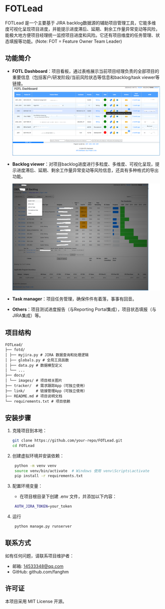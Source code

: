 # FOTLead

FOTLead 是一个主要基于 JIRA backlog数据源的辅助项目管理工具，它能多维度可视化呈现项目进度，并能提示进度滞后、延期、剩余工作量异常变动等风险，能极大地方便项目经理统一监控项目进度和风险。它还有项目维度的任务管理、状态填报等功能。(Note: FOT = Feature Owner Team Leader)

## 功能简介

- **FOTL Dashboard**：项目看板，通过表格展示当前项目经理负责的全部项目的重要信息（包括客户/研发阶段/当前风险状态等信息和backlog/task viewer等链接。
  ![FOTL Dashboard](docs/images/dashboard.png)

- **Backlog viewer**：对项目backlog进度进行多粒度、多维度、可视化呈现，提示进度滞后、延期、剩余工作量异常变动等风险信息，还具有多种格式的导出功能。

    ![Backlog Viewer](docs/images/backlog.png)

- **Task manager**：项目任务管理，确保件件有着落，事事有回音。
- **Others**：项目测试进度报告（与Reporting Portal集成），项目状态填报（与JIRA集成）等。

## 项目结构

```
FOTLead/
├── fotd/
│ ├── myjira.py # JIRA 数据查询和处理逻辑
│ ├── globals.py # 全局工具函数
│ ├── data.py # 数据模型定义
│ └── ...
├── docs/
│ └── images/ # 项目相关图片
├── tracker/  # 需求跟踪App（可独立使用）
├── link/     # 链接管理App（可独立使用）
├── README.md # 项目说明文档
└── requirements.txt # 项目依赖
```

## 安装步骤

1. 克隆项目到本地：

    ```bash
    git clone https://github.com/your-repo/FOTLead.git
    cd FOTLead

    ```

2. 创建虚拟环境并安装依赖：

    ```bash
     python -m venv venv
     source venv/bin/activate  # Windows 使用 venv\Scripts\activate
     pip install -r requirements.txt

    ```

3. 配置环境变量：

    - 在项目根目录下创建 .env 文件，并添加以下内容：

    ```bash
     AUTH_JIRA_TOKEN=your_token

    ```

4. 运行
    ```bash
     python manage.py runserver
    ```

## 联系方式

如有任何问题，请联系项目维护者：

- 邮箱: 14533348@qq.com
- GitHub: github.com/fanghm

## 许可证

本项目采用 MIT License 开源。
